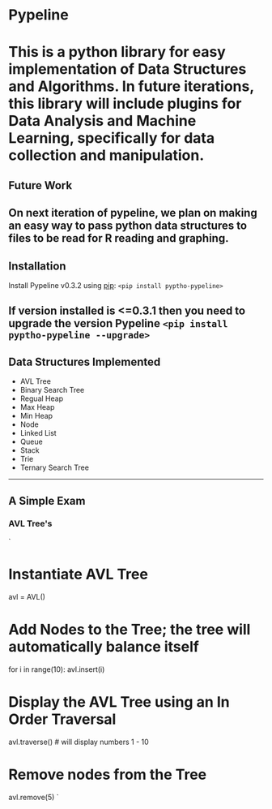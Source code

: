 # Pypeline
This is a python library for easy implementation of Data Structures and Algorithms. In future iterations, this library will include plugins for Data Analysis and Machine Learning, specifically for data collection and manipulation.
=============

## Future Work
On next iteration of pypeline, we plan on making an easy way to pass python data structures to files to be read for R reading and graphing.
-------------

## Installation
Install Pypeline v0.3.2 using [pip](https://pip.pypa.io/en/stable/quickstart/):
`<pip install pyptho-pypeline>`

If version installed is <=0.3.1 then you need to upgrade the version Pypeline
`<pip install pyptho-pypeline --upgrade>`
-------------

## Data Structures Implemented
*   AVL Tree
*   Binary Search Tree
*   Regual Heap
*   Max Heap
*   Min Heap
*   Node
*   Linked List
*   Queue
*   Stack
*   Trie
*   Ternary Search Tree
----------------------
## A Simple Exam

### AVL Tree's
`
# Instantiate AVL Tree
avl = AVL()

# Add Nodes to the Tree; the tree will automatically balance itself
for i in range(10):
  avl.insert(i)

# Display the AVL Tree using an In Order Traversal
avl.traverse() # will display numbers 1 - 10

# Remove nodes from the Tree
avl.remove(5)
`

